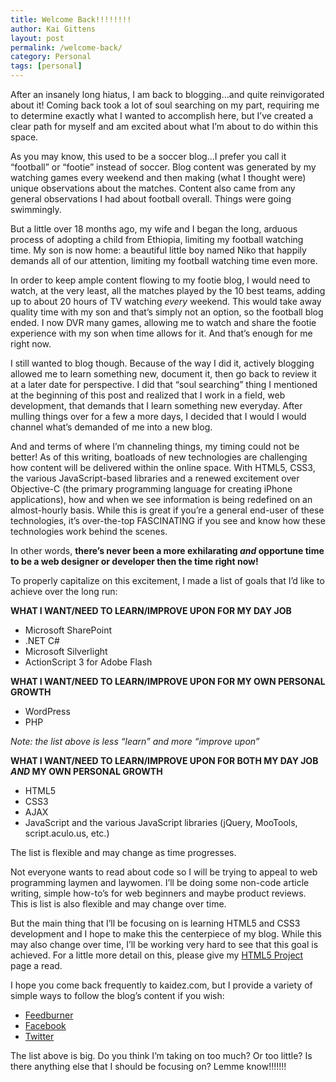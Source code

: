 ```yaml
---
title: Welcome Back!!!!!!!!
author: Kai Gittens
layout: post
permalink: /welcome-back/
category: Personal
tags: [personal]
---
```


After an insanely long hiatus, I am back to blogging…and quite reinvigorated about it! Coming back took a lot of soul searching on my part, requiring me to determine exactly what I wanted to accomplish here, but I’ve created a clear path for myself and am excited about what I’m about to do within this space.

As you may know, this used to be a soccer blog…I prefer you call it “football” or “footie” instead of soccer. Blog content was generated by my watching games every weekend and then making (what I thought were) unique observations about the matches. Content also came from any general observations I had about football overall. Things were going swimmingly.

But a little over 18 months ago, my wife and I began the long, arduous process of adopting a child from Ethiopia, limiting my football watching time. My son is now home: a beautiful little boy named Niko that happily demands all of our attention, limiting my football watching time even more.

In order to keep ample content flowing to my footie blog, I would need to watch, at the very least, all the matches played by the 10 best teams, adding up to about 20 hours of TV watching *every* weekend. This would take away quality time with my son and that’s simply not an option, so the football blog ended. I now DVR many games, allowing me to watch and share the footie experience with my son when time allows for it. And that’s enough for me right now.

I still wanted to blog though. Because of the way I did it, actively blogging allowed me to learn something new, document it, then go back to review it at a later date for perspective. I did that “soul searching” thing I mentioned at the beginning of this post and realized that I work in a field, web development, that demands that I learn something new everyday. After mulling things over for a few a more days, I decided that I would I would channel what’s demanded of me into a new blog.

And and terms of where I’m channeling things, my timing could not be better! As of this writing, boatloads of new technologies are challenging how content will be delivered within the online space. With HTML5, CSS3, the various JavaScript-based libraries and a renewed excitement over Objective-C (the primary programming language for creating iPhone applications), how and when we see information is being redefined on an almost-hourly basis. While this is great if you’re a general end-user of these technologies, it’s over-the-top FASCINATING if you see and know how these technologies work behind the scenes. 

In other words, **there’s never been a more exhilarating *and* opportune time to be a web designer or developer then the time right now!**

To properly capitalize on this excitement, I made a list of goals that I’d like to achieve over the long run:

**WHAT I WANT/NEED TO LEARN/IMPROVE UPON FOR MY DAY JOB**

*   Microsoft SharePoint
*   .NET C#
*   Microsoft Silverlight
*   ActionScript 3 for Adobe Flash

**WHAT I WANT/NEED TO LEARN/IMPROVE UPON FOR MY OWN PERSONAL GROWTH**

*   WordPress
*   PHP

*Note: the list above is less “learn” and more “improve upon”*

**WHAT I WANT/NEED TO LEARN/IMPROVE UPON FOR BOTH MY DAY JOB *AND* MY OWN PERSONAL GROWTH**

*   HTML5
*   CSS3
*   AJAX
*   JavaScript and the various JavaScript libraries (jQuery, MooTools, script.aculo.us, etc.)

The list is flexible and may change as time progresses. 

Not everyone wants to read about code so I will be trying to appeal to web programming laymen and laywomen. I’ll be doing some non-code article writing, simple how-to’s for web beginners and maybe product reviews. This is list is also flexible and may change over time.

But the main thing that I’ll be focusing on is learning HTML5 and CSS3 development and I hope to make this the centerpiece of my blog. While this may also change over time, I’ll be working very hard to see that this goal is achieved. For a little more detail on this, please give my [HTML5 Project][1] page a read.

 [1]: http://kaidez.com/html5-project/

I hope you come back frequently to kaidez.com, but I provide a variety of simple ways to follow the blog’s content if you wish:

*   [Feedburner][2]
*   [Facebook][3]
*   [Twitter][4]

 [2]: http://feeds.feedburner.com/kaidezblog
 [3]: http://www.facebook.com/kaidez
 [4]: http://twitter.com/kaidez

The list above is big. Do you think I’m taking on too much? Or too little? Is there anything else that I should be focusing on? Lemme know!!!!!!!